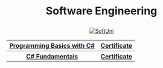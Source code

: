 # <p align="center">Software Engineering<p>

<p align="center"> <a href="https://softuni.bg" title="SoftUni"><img src="https://cdn.discordapp.com/attachments/747473634762817567/796862210991194152/softuni-code-wizard1.png" alt="SoftUni"></a><p>

<table align="center">
  <tr>
    <th><a href="https://softuni.bg/trainings/3038/programming-basics-with-c-sharp-july-2020"> Programming Basics with C# </a></th>
    <th><a href="https://softuni.bg/certificates/details/88258/3bb30352"> Certificate</a></th>
  </tr>
  <tr>
    <th><a href="https://softuni.bg/trainings/3135/csharp-fundamentals-september-2020">C# Fundamentals</a></th>
    <th><a href="https://softuni.bg/certificates/details/93992/4eead54a"> Certificate</a></th>
  </tr>
  </table>
